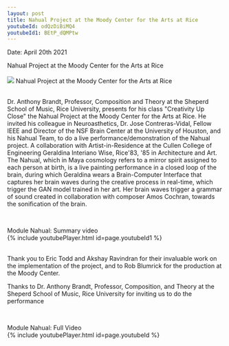 ```yaml
---
layout: post
title: Nahual Project at the Moody Center for the Arts at Rice
youtubeId: odQzDiBiMQ4 
youtubeId1: BEtP_dQMPtw 
---
```


<p> Date: April 20th 2021
<br>
<p> Nahual Project at the Moody Center for the Arts at Rice
<br>

<br>
<img src="/neurohumanities/photos/nahual.jpg">
Nahual Project at the Moody Center for the Arts at Rice<br><br>


Dr. Anthony Brandt, Professor, Composition and Theory at the Sheperd School of Music, Rice University, presents for his class "Creativity Up Close" the Nahual Project at the Moody Center for the Arts at Rice. He invited his colleague in Neuroasthetics, Dr. Jose Contreras-Vidal, Fellow IEEE and Director of the NSF Brain Center at the University of Houston, and his Nahual Team, to do a live performance/demonstration of the Nahual project. A collaboration with Artist-in-Residence at the Cullen College of Engineering Geraldina Interiano Wise, Rice'83, '85 in Architecture and Art. The Nahual, which in Maya cosmology refers to a mirror spirit assigned to each person at birth, is a live painting performance in a closed loop of the brain, during which Geraldina wears a Brain-Computer Interface that captures her brain waves during the creative process in real-time, which trigger the GAN model trained in her art. Her brain waves trigger a grammar of sound created in collaboration with composer Amos Cochran,  towards the sonification of the brain. 


<br>
<p>Module Nahual: Summary video
<br> 
{% include youtubePlayer.html id=page.youtubeId1 %}
<br><br>




Thank you to Eric Todd and Akshay Ravindran for their invaluable work on the implementation of the project, and to Rob Blumrick for the production at the Moody Center.<br>

Thanks to Dr. Anthony Brandt, Professor, Composition, and Theory at the Sheperd School of Music, Rice University for inviting us to do the performance



<br>
<p>Module Nahual: Full Video
<br>  
{% include youtubePlayer.html id=page.youtubeId %}



